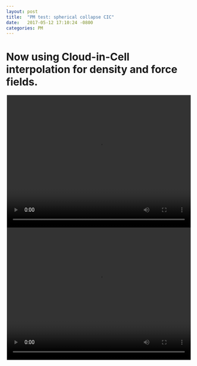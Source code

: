 ```yaml
---
layout: post
title:  "PM test: spherical collapse CIC"
date:   2017-05-12 17:10:24 -0800
categories: PM
---
```


# Now using Cloud-in-Cell interpolation for density and force fields.

<div style="text-align: center">
<video src="{{ site.url }}assets/videos/PM_SC_CIC_density.mp4" width="500" height="360" controls preload> </video>
</div>

<div style="text-align: center">
<video src="{{ site.url }}assets/videos/PM_SC_CIC_potential.mp4" width="500" height="360" controls preload> </video>
</div>
